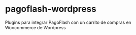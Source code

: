 # pagoflash-wordpress
Plugins para integrar PagoFlash con un carrito de compras en Woocommerce de Wordpress
